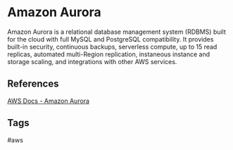 # Amazon Aurora

Amazon Aurora is a relational database management system (RDBMS) built for the cloud with full MySQL and PostgreSQL compatibility. It provides built-in security, continuous backups, serverless compute, up to 15 read replicas, automated multi-Region replication, instaneous instance and storage scaling, and integrations with other AWS services. 

## References
[AWS Docs - Amazon Aurora](../202309120144)  

## Tags
#aws
